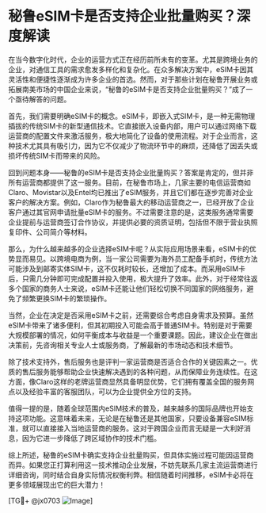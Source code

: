 # 秘鲁eSIM卡是否支持企业批量购买？深度解读

在当今数字化时代，企业的运营方式正在经历前所未有的变革。尤其是跨境业务的企业，对通信工具的需求愈发多样化和复杂化。在众多解决方案中，eSIM卡因其灵活性和便捷性逐渐成为许多企业的首选。然而，对于那些计划在秘鲁开展业务或拓展南美市场的中国企业来说，“秘鲁的eSIM卡是否支持企业批量购买？”成了一个亟待解答的问题。

首先，我们需要明确eSIM卡的概念。eSIM卡，即嵌入式SIM卡，是一种无需物理插拔的传统SIM卡的新型通信技术。它直接嵌入设备内部，用户可以通过网络下载运营商的配置文件来激活服务，极大地简化了设备的使用流程。对于企业而言，这种技术尤其具有吸引力，因为它不仅减少了物流环节中的麻烦，还降低了因丢失或损坏传统SIM卡而带来的风险。

回到问题本身——秘鲁的eSIM卡是否支持企业批量购买？答案是肯定的，但并非所有运营商都提供了这一服务。目前，在秘鲁市场上，几家主要的电信运营商如Claro、Movistar以及Entel均已推出了eSIM服务，并且它们都在逐步完善对企业客户的解决方案。例如，Claro作为秘鲁最大的移动运营商之一，已经开放了企业客户通过其官网申请批量eSIM卡的服务。不过需要注意的是，这类服务通常需要企业提前与运营商签订合作协议，并提供必要的资质证明，包括但不限于营业执照复印件、公司简介等材料。

那么，为什么越来越多的企业选择eSIM卡呢？从实际应用场景来看，eSIM卡的优势显而易见。以跨境电商为例，当一家公司需要为海外员工配备手机时，传统方法可能涉及到邮寄实体SIM卡，这不仅耗时较长，还增加了成本。而采用eSIM卡后，只需几分钟即可完成配置并投入使用，极大提升了效率。此外，对于经常往返多个国家的商务人士来说，eSIM卡还能让他们轻松切换不同国家的网络服务，避免了频繁更换SIM卡的繁琐操作。

当然，企业在决定是否采用eSIM卡之前，还需要综合考虑自身需求及预算。虽然eSIM卡带来了诸多便利，但其初期投入可能会高于普通SIM卡。特别是对于需要大规模部署的情况，如何平衡成本与收益是一个重要课题。因此，建议企业在做出决策前，先咨询相关专业人士或服务商，了解最新的市场动态和技术细节。

除了技术支持外，售后服务也是评判一家运营商是否适合合作的关键因素之一。优质的售后服务能够帮助企业快速解决遇到的各种问题，从而保障业务连续性。在这方面，像Claro这样的老牌运营商显然具备明显优势，它们拥有覆盖全国的服务网点以及经验丰富的客服团队，可以为企业提供全方位的支持。

值得一提的是，随着全球范围内eSIM技术的普及，越来越多的国际品牌也开始支持这项功能。这意味着未来，无论是在秘鲁还是其他国家，只要设备兼容eSIM标准，就可以直接接入当地运营商的服务。这对于跨国企业而言无疑是一大利好消息，因为它进一步降低了跨区域协作的技术门槛。

综上所述，秘鲁的eSIM卡确实支持企业批量购买，但具体实施过程可能因运营商而异。如果您正打算利用这一技术推动企业发展，不妨先联系几家主流运营商进行详细咨询，同时结合自身实际情况权衡利弊。相信随着时间推移，eSIM卡必将在更多领域展现出它的巨大潜力！

[TG💪+ @jx0703 ![Image](https://github.com/user-attachments/assets/dbca1d08-cadb-493c-b0ec-ad6f7a83f270)]